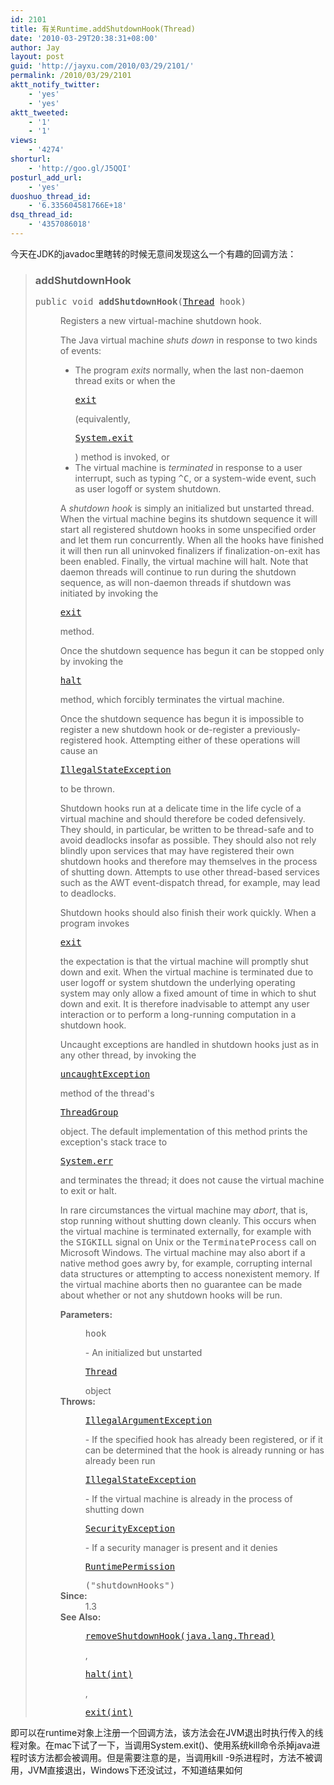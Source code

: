 ```yaml
---
id: 2101
title: 有关Runtime.addShutdownHook(Thread)
date: '2010-03-29T20:38:31+08:00'
author: Jay
layout: post
guid: 'http://jayxu.com/2010/03/29/2101/'
permalink: /2010/03/29/2101
aktt_notify_twitter:
    - 'yes'
    - 'yes'
aktt_tweeted:
    - '1'
    - '1'
views:
    - '4274'
shorturl:
    - 'http://goo.gl/J5QQI'
posturl_add_url:
    - 'yes'
duoshuo_thread_id:
    - '6.335604581766E+18'
dsq_thread_id:
    - '4357086018'
---
```


<p>今天在JDK的javadoc里瞎转的时候无意间发现这么一个有趣的回调方法：</p>
<blockquote>
<h3> addShutdownHook</h3>
<pre>public void <b>addShutdownHook</b>(<a href="http://download.oracle.com/javase/6/docs/api/java/lang/Thread.html" title="class in java.lang">Thread</a> hook)</pre>
<dl>
<dd>
<p>Registers a new virtual-machine shutdown hook.</p>
<p> The Java virtual machine <i>shuts down</i> in response to two kinds of events:    </p>
<ul>
<li> The program <i>exits</i> normally, when the last  non-daemon   thread exits or when the <tt><a href="http://download.oracle.com/javase/6/docs/api/java/lang/Runtime.html"><pre class="inline:true decode:1 " >exit</pre></a></tt> (equivalently,   <tt><a href="http://download.oracle.com/javase/6/docs/api/java/lang/System.html"><pre class="inline:true decode:1 " >System.exit</pre></a></tt>) method is invoked, or

</li>
<li> The virtual machine is <i>terminated</i> in  response to a   user interrupt, such as typing <tt>^C</tt>, or a system-wide event,   such as user logoff or system shutdown.    </li>
</ul>
<p> A <i>shutdown hook</i> is simply an initialized but unstarted thread.  When the virtual machine begins its shutdown sequence it will start all registered shutdown hooks in some unspecified order and let them run concurrently.  When all the hooks have finished it will then run all uninvoked finalizers if finalization-on-exit has been enabled. Finally, the virtual machine will halt.  Note that daemon threads will continue to run during the shutdown sequence, as will non-daemon  threads if shutdown was initiated by invoking the <tt><a href="http://download.oracle.com/javase/6/docs/api/java/lang/Runtime.html"><pre class="inline:true decode:1 " >exit</pre></a></tt> method.  </p>
<p> Once the shutdown sequence has begun it can be stopped only by invoking the <tt><a href="http://download.oracle.com/javase/6/docs/api/java/lang/Runtime.html"><pre class="inline:true decode:1 " >halt</pre></a></tt> method, which forcibly terminates the virtual machine.  </p>
<p> Once the shutdown sequence has begun it is impossible to  register a new shutdown hook or de-register a previously-registered hook. Attempting either of these operations will cause an <tt><a href="http://download.oracle.com/javase/6/docs/api/java/lang/IllegalStateException.html" title="class in java.lang"><pre class="inline:true decode:1 " >IllegalStateException</pre></a></tt>  to be thrown.  </p>
<p> Shutdown hooks run at a delicate time in the life cycle of a  virtual machine and should therefore be coded defensively.  They should, in particular, be written to be thread-safe and to avoid deadlocks insofar as possible.  They should also not rely blindly upon services that may have registered their own shutdown hooks and therefore may themselves  in the process of shutting down.  Attempts to use other thread-based services such as the AWT event-dispatch thread, for example, may lead  to deadlocks.  </p>
<p> Shutdown hooks should also finish their work quickly.  When a program invokes <tt><a href="http://download.oracle.com/javase/6/docs/api/java/lang/Runtime.html"><pre class="inline:true decode:1 " >exit</pre></a></tt> the expectation is that the virtual machine will promptly shut down and exit.  When the virtual machine is terminated due to user logoff or system shutdown the underlying operating system may only allow a fixed amount of time in which to shut down and exit.  It is therefore inadvisable to attempt  any user interaction or to perform a long-running computation in a shutdown hook.  </p>
<p> Uncaught exceptions are handled in shutdown hooks just as in  any other thread, by invoking the <tt><a href="http://download.oracle.com/javase/6/docs/api/java/lang/ThreadGroup.html"><pre class="inline:true decode:1 " >uncaughtException</pre></a></tt> method of the thread's <tt><a href="http://download.oracle.com/javase/6/docs/api/java/lang/ThreadGroup.html" title="class in java.lang"><pre class="inline:true decode:1 " >ThreadGroup</pre></a></tt> object.   The default implementation of this method prints the exception's stack trace to <tt><a href="http://download.oracle.com/javase/6/docs/api/java/lang/System.html"><pre class="inline:true decode:1 " >System.err</pre></a></tt> and terminates the thread; it does not cause the virtual machine to exit or halt.  </p>
<p> In rare circumstances the virtual machine may <i>abort</i>,  that is, stop running without shutting down cleanly.  This occurs when the virtual machine is terminated externally, for example with the <tt>SIGKILL</tt> signal on Unix or the <tt>TerminateProcess</tt> call  on Microsoft Windows.  The virtual machine may also abort if a native method goes awry by, for example, corrupting internal data structures  or attempting to access nonexistent memory.  If the virtual machine aborts then no guarantee can be made about whether or not any shutdown hooks will be run. </p>

</dd>
<dd>
<dl>
<dt><b>Parameters:</b></dt>
<dd><pre class="inline:true decode:1 " >hook</pre> - An initialized but  unstarted <tt><a href="http://download.oracle.com/javase/6/docs/api/java/lang/Thread.html" title="class in java.lang"><pre class="inline:true decode:1 " >Thread</pre></a></tt> object </dd>
<dt><b>Throws:</b> </dt>
<dd><pre class="inline:true decode:1 " ><a href="http://java.sun.com/javase/6/docs/api/java/lang/IllegalArgumentException.html" title="class in java.lang">IllegalArgumentException</a></pre> - If the specified hook has already been registered,          or if it can be determined that the hook is already running or          has already been run </dd>
<dd><pre class="inline:true decode:1 " ><a href="http://download.oracle.com/javase/6/docs/api/java/lang/IllegalStateException.html" title="class in java.lang">IllegalStateException</a></pre> - If the  virtual machine is already in the process          of shutting down </dd>
<dd><pre class="inline:true decode:1 " ><a href="http://java.sun.com/javase/6/docs/api/java/lang/SecurityException.html" title="class in java.lang">SecurityException</a></pre> - If a security manager is present and it denies          <tt><a href="http://download.oracle.com/javase/6/docs/api/java/lang/RuntimePermission.html" title="class in java.lang"><pre class="inline:true decode:1 " >RuntimePermission</pre></a>("shutdownHooks")</tt></dd>
<dt><b>Since:</b></dt>
<dd>1.3</dd>
<dt><b>See Also:</b></dt>
<dd><a href="http://download.oracle.com/javase/6/docs/api/java/lang/Runtime.html"><pre class="inline:true decode:1 " >removeShutdownHook(java.lang.Thread)</pre></a>,  <a href="http://download.oracle.com/javase/6/docs/api/java/lang/Runtime.html"><pre class="inline:true decode:1 " >halt(int)</pre></a>,  <a href="http://download.oracle.com/javase/6/docs/api/java/lang/Runtime.html"><pre class="inline:true decode:1 " >exit(int)</pre></a></dd>
</dl>
</dd>
</dl>
</blockquote>
<p>即可以在runtime对象上注册一个回调方法，该方法会在JVM退出时执行传入的线程对象。在mac下试了一下，当调用System.exit()、使用系统kill命令杀掉java进程时该方法都会被调用。但是需要注意的是，当调用kill -9杀进程时，方法不被调用，JVM直接退出，Ｗindows下还没试过，不知道结果如何</p>
